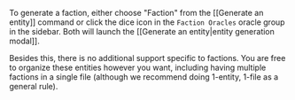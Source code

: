 To generate a faction, either choose "Faction" from the [[Generate an entity]] command or click the dice icon in the `Faction Oracles` oracle group in the sidebar. Both will launch the [[Generate an entity|entity generation modal]].

Besides this, there is no additional support specific to factions. You are free to organize these entities however you want, including having multiple factions in a single file (although we recommend doing 1-entity, 1-file as a general rule).
